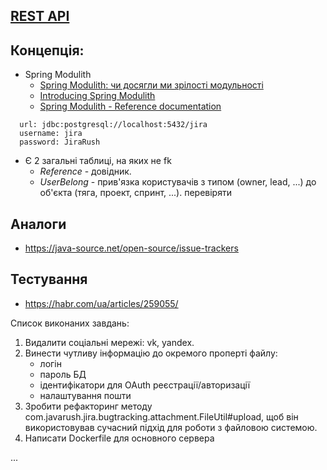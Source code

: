 ## [REST API](http://localhost:8080/doc)

## Концепція:

- Spring Modulith
    - [Spring Modulith: чи досягли ми зрілості модульності](https://habr.com/ua/post/701984/)
    - [Introducing Spring Modulith](https://spring.io/blog/2022/10/21/introducing-spring-modulith)
    - [Spring Modulith - Reference documentation](https://docs.spring.io/spring-modulith/docs/current-SNAPSHOT/reference/html/)

```
  url: jdbc:postgresql://localhost:5432/jira
  username: jira
  password: JiraRush
```

- Є 2 загальні таблиці, на яких не fk
    - _Reference_ - довідник.
    - _UserBelong_ - прив'язка користувачів з типом (owner, lead, ...) до об'єкта (тяга, проект, спринт, ...).
      перевіряти

## Аналоги

- https://java-source.net/open-source/issue-trackers

## Тестування

- https://habr.com/ua/articles/259055/

Список виконаних завдань:
1. Видалити соціальні мережі: vk, yandex.
2. Винести чутливу інформацію до окремого проперті файлу:
   - логін
   - пароль БД
   - ідентифікатори для OAuth реєстрації/авторизації
   - налаштування пошти
3. Зробити рефакторинг методу com.javarush.jira.bugtracking.attachment.FileUtil#upload, щоб він використовував сучасний підхід для роботи з файловою системою.
4. Написати Dockerfile для основного сервера

...